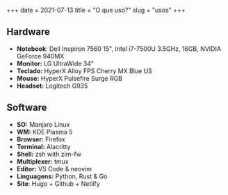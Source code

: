 +++
date = 2021-07-13
title = "O que uso?"
slug = "usos"
+++

## Hardware

- **Notebook**: Dell Inspiron 7560 15", Intel i7-7500U 3.5GHz, 16GB, NVIDIA GeForce 940MX
- **Monitor:** LG UltraWide 34"
- **Teclado:** HyperX Alloy FPS Cherry MX Blue US
- **Mouse:** HyperX Pulsefire Surge RGB
- **Headset:** Logitech G935

## Software

- **SO:** Manjaro Linux
- **WM:** KDE Plasma 5
- **Browser:** Firefox
- **Terminal:** Alacritty
- **Shell:** zsh with zim-fw
- **Multiplexer:** tmux
- **Editor:** VS Code & neovim
- **Linguagens:** Python, Rust & Go
- **Site**: Hugo + Github + Netlify
